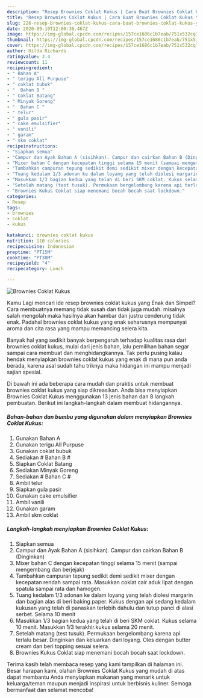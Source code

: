 ```yaml
---
description: "Resep Brownies Coklat Kukus | Cara Buat Brownies Coklat Kukus Yang Bikin Ngiler"
title: "Resep Brownies Coklat Kukus | Cara Buat Brownies Coklat Kukus Yang Bikin Ngiler"
slug: 226-resep-brownies-coklat-kukus-cara-buat-brownies-coklat-kukus-yang-bikin-ngiler
date: 2020-09-10T12:00:36.467Z
image: https://img-global.cpcdn.com/recipes/157ce1686c1b7eab/751x532cq70/brownies-coklat-kukus-foto-resep-utama.jpg
thumbnail: https://img-global.cpcdn.com/recipes/157ce1686c1b7eab/751x532cq70/brownies-coklat-kukus-foto-resep-utama.jpg
cover: https://img-global.cpcdn.com/recipes/157ce1686c1b7eab/751x532cq70/brownies-coklat-kukus-foto-resep-utama.jpg
author: Hilda Richards
ratingvalue: 3.4
reviewcount: 11
recipeingredient:
- " Bahan A"
- " terigu All Purpuse"
- " coklat bubuk"
- "  Bahan B "
- " Coklat Batang"
- " Minyak Goreng"
- "  Bahan C "
- " telur"
- " gula pasir"
- " cake emulsifier"
- " vanili"
- " garam"
- " skm coklat"
recipeinstructions:
- "Siapkan semua"
- "Campur dan Ayak Bahan A (sisihkan). Campur dan cairkan Bahan B (Dinginkan)"
- "Mixer bahan C dengan kecepatan tinggi selama 15 menit (sampai mengembang dan berjejak)"
- "Tambahkan campuran tepung sedikit demi sedikit mixer dengan kecepatan rendah sampai rata. Masukkan coklat cair aduk lipat dengan spatula sampai rata dan hamogen."
- "Tuang kedalam 1/3 adonan ke dalam loyang yang telah diolesi margarin dan bagian alas di beri baking paper. Kukus dengan api sedang kedalam kukusan yang telah di panaskan terlebih dahulu dan tutup panci di alasi serbet. Selama 10 menit"
- "Masukkan 1/3 bagian kedua yang telah di beri SKM coklat. Kukus selama 10 menit. Masukkan 1/3 terakhir.kukus selama 20 menit."
- "Setelah matang (test tusuk). Permukaan bergelombang karena api terlalu besar. Dinginkan dan keluarkan dari loyang. Oles dengan butter cream dan beri topping sesuai selera."
- "Brownies Kukus Coklat siap menemani bocah bocah saat lockdown."
categories:
- Resep
tags:
- brownies
- coklat
- kukus

katakunci: brownies coklat kukus 
nutrition: 110 calories
recipecuisine: Indonesian
preptime: "PT15M"
cooktime: "PT30M"
recipeyield: "4"
recipecategory: Lunch

---
```



![Brownies Coklat Kukus](https://img-global.cpcdn.com/recipes/157ce1686c1b7eab/751x532cq70/brownies-coklat-kukus-foto-resep-utama.jpg)

Kamu Lagi mencari ide resep brownies coklat kukus yang Enak dan Simpel? Cara membuatnya memang tidak susah dan tidak juga mudah. misalnya salah mengolah maka hasilnya akan hambar dan justru cenderung tidak enak. Padahal brownies coklat kukus yang enak seharusnya mempunyai aroma dan cita rasa yang mampu memancing selera kita.



Banyak hal yang sedikit banyak berpengaruh terhadap kualitas rasa dari brownies coklat kukus, mulai dari jenis bahan, lalu pemilihan bahan segar sampai cara membuat dan menghidangkannya. Tak perlu pusing kalau hendak menyiapkan brownies coklat kukus yang enak di mana pun anda berada, karena asal sudah tahu triknya maka hidangan ini mampu menjadi sajian spesial.


Di bawah ini ada beberapa cara mudah dan praktis untuk membuat brownies coklat kukus yang siap dikreasikan. Anda bisa menyiapkan Brownies Coklat Kukus menggunakan 13 jenis bahan dan 8 langkah pembuatan. Berikut ini langkah-langkah dalam membuat hidangannya.

<!--inarticleads1-->

##### Bahan-bahan dan bumbu yang digunakan dalam menyiapkan Brownies Coklat Kukus:

1. Gunakan  Bahan A
1. Gunakan  terigu All Purpuse
1. Gunakan  coklat bubuk
1. Sediakan  # Bahan B #
1. Siapkan  Coklat Batang
1. Sediakan  Minyak Goreng
1. Sediakan  # Bahan C #
1. Ambil  telur
1. Siapkan  gula pasir
1. Gunakan  cake emulsifier
1. Ambil  vanili
1. Gunakan  garam
1. Ambil  skm coklat




<!--inarticleads2-->

##### Langkah-langkah menyiapkan Brownies Coklat Kukus:

1. Siapkan semua
1. Campur dan Ayak Bahan A (sisihkan). Campur dan cairkan Bahan B (Dinginkan)
1. Mixer bahan C dengan kecepatan tinggi selama 15 menit (sampai mengembang dan berjejak)
1. Tambahkan campuran tepung sedikit demi sedikit mixer dengan kecepatan rendah sampai rata. Masukkan coklat cair aduk lipat dengan spatula sampai rata dan hamogen.
1. Tuang kedalam 1/3 adonan ke dalam loyang yang telah diolesi margarin dan bagian alas di beri baking paper. Kukus dengan api sedang kedalam kukusan yang telah di panaskan terlebih dahulu dan tutup panci di alasi serbet. Selama 10 menit
1. Masukkan 1/3 bagian kedua yang telah di beri SKM coklat. Kukus selama 10 menit. Masukkan 1/3 terakhir.kukus selama 20 menit.
1. Setelah matang (test tusuk). Permukaan bergelombang karena api terlalu besar. Dinginkan dan keluarkan dari loyang. Oles dengan butter cream dan beri topping sesuai selera.
1. Brownies Kukus Coklat siap menemani bocah bocah saat lockdown.




Terima kasih telah membaca resep yang kami tampilkan di halaman ini. Besar harapan kami, olahan Brownies Coklat Kukus yang mudah di atas dapat membantu Anda menyiapkan makanan yang menarik untuk keluarga/teman maupun menjadi inspirasi untuk berbisnis kuliner. Semoga bermanfaat dan selamat mencoba!
